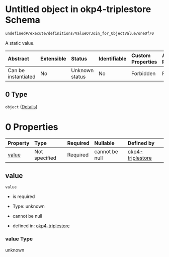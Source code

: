# Untitled object in okp4-triplestore Schema

```txt
undefined#/execute/definitions/ValueOrJoin_for_ObjectValue/oneOf/0
```

A static value.

| Abstract            | Extensible | Status         | Identifiable | Custom Properties | Additional Properties | Access Restrictions | Defined In                                                                     |
| :------------------ | :--------- | :------------- | :----------- | :---------------- | :-------------------- | :------------------ | :----------------------------------------------------------------------------- |
| Can be instantiated | No         | Unknown status | No           | Forbidden         | Forbidden             | none                | [okp4-triplestore.json\*](schema/okp4-triplestore.json "open original schema") |

## 0 Type

`object` ([Details](okp4-triplestore-executemsg-definitions-valueorjoin-oneof-0.md))

# 0 Properties

| Property        | Type          | Required | Nullable       | Defined by                                                                                                                                                                                |
| :-------------- | :------------ | :------- | :------------- | :---------------------------------------------------------------------------------------------------------------------------------------------------------------------------------------- |
| [value](#value) | Not specified | Required | cannot be null | [okp4-triplestore](okp4-triplestore-executemsg-definitions-valueorjoin-oneof-0-properties-value.md "undefined#/execute/definitions/ValueOrJoin_for_ObjectValue/oneOf/0/properties/value") |

## value



`value`

*   is required

*   Type: unknown

*   cannot be null

*   defined in: [okp4-triplestore](okp4-triplestore-executemsg-definitions-valueorjoin-oneof-0-properties-value.md "undefined#/execute/definitions/ValueOrJoin_for_ObjectValue/oneOf/0/properties/value")

### value Type

unknown

